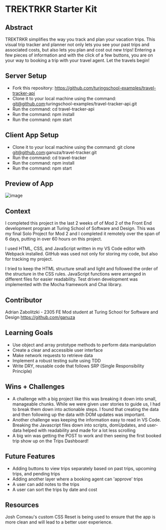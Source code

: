 # TREKTRKR Starter Kit

## Abstract

TREKTRKR simplifies the way you track and plan your vacation trips.  This visual trip tracker and planner not only lets you see your past trips and associated costs, but also lets you plan and cost out new trips!  Entering a few pieces of information and with the click of a few buttons, you are on your way to booking a trip with your travel agent.  Let the travels begin!

## Server Setup
- Fork this repository:  https://github.com/turingschool-examples/travel-tracker-api
- Clone it to your local machine using the command:  git@github.com:turingschool-examples/travel-tracker-api.git
- Run the command: cd travel-tracker-api
- Run the command: npm install
- Run the command: npm start

## Client App Setup
- Clone it to your local machine using the command: git clone git@github.com:ganuza/travel-tracker.git
- Run the command: cd travel-tracker
- Run the command: npm install
- Run the command: npm start

## Preview of App

![image](https://github.com/ganuza/travel-tracker/assets/31826116/e4f9d3a9-b57a-4b15-87ff-d778473758b8)

## Context

I completed this project in the last 2 weeks of of Mod 2 of the Front End development program at Turing School of Software and Design.  This was my final Solo Project for Mod 2 and I completed it remotely over the span of 6 days, putting in over 60 hours on this project.

I used HTML, CSS, and JavaScript written in my VS Code editor with Webpack installed.  GitHub was used not only for storing my code, but also for tracking my project.

I tried to keep the HTML structure small and light and followed the order of the structure in the CSS rules.  JavaScript functions were arranged in different files for easier readability.  Test driven development was implemented with the Mocha framework and Chai library.

## Contributor

Adrian Zabolitzki - 2305 FE Mod student at Turing School for Software and Design
https://github.com/ganuza

## Learning Goals

- Use object and array prototype methods to perform data manipulation
- Create a clear and accessible user interface
- Make network requests to retrieve data
- Implement a robust testing suite using TDD
- Write DRY, reusable code that follows SRP (Single Responsibility Principle)

## Wins + Challenges
- A challenge with a big project like this was breaking it down into small, manageable chunks.  While we were given user stories to guide us, I had to break them down into actionable steps.  I found that creating the data and then following up the data with DOM updates was important.
- Another challenge was keeping the information easy to read in VS Code.  Breaking the Javascript files down into scripts, domUpdates, and user-data helped with readability and made for a lot less scrolling
- A big win was getting the POST to work and then seeing the first booked trip show up on the Trips Dashboard!

## Future Features
- Adding buttons to view trips separately based on past trips, upcoming trips, and pending trips
- Adding another layer where a booking agent can 'approve' trips
- A user can add notes to the trips
- A user can sort the trips by date and cost

## Resources

Josh Comeau's custom CSS Reset is being used to ensure that the app is more clean and will lead to a better user experience.

